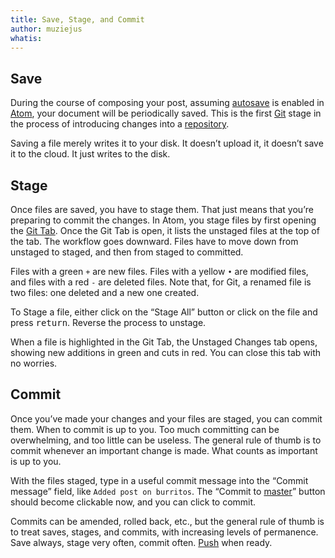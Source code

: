 ```yaml
---
title: Save, Stage, and Commit
author: muziejus
whatis:
---
```


<h2>Save</h2>

During the course of composing your post, assuming
[autosave](/whatis/autosave) is enabled in [Atom](/whatis/atom), your document
will be periodically saved. This is the first [Git](/whatis/git) stage in the process of
introducing changes into a [repository](/whatis/repository). 

Saving a file merely writes it to your disk. It doesn’t upload it, it
doesn’t save it to the cloud. It just writes to the disk.

<h2>Stage</h2>

Once files are saved, you have to stage them. That just means that you’re
preparing to commit the changes. In Atom, you stage files by first opening the
[Git Tab](/whatis/git-tab). Once the Git Tab is open, it lists the unstaged
files at the top of the tab. The workflow goes downward. Files have to move
down from unstaged to staged, and then from staged to committed.

Files with a green `+` are new files. Files with a yellow `•` are modified
files, and files with a red `-` are deleted files. Note that, for Git, a
renamed file is two files: one deleted and a new one created.

To Stage a file, either click on the “Stage All” button or click on the file
and press <kbd>return</kbd>. Reverse the process to unstage.

When a file is highlighted in the Git Tab, the Unstaged Changes tab opens,
showing new additions in green and cuts in red. You can close this tab with no
worries.

<h2>Commit</h2>

Once you’ve made your changes and your files are staged, you can commit them.
When to commit is up to you. Too much committing can be overwhelming, and too
little can be useless. The general rule of thumb is to commit whenever an
important change is made. What counts as important is up to you.

With the files staged, type in a useful commit message into the “Commit
message” field, like `Added post on burritos`. The “Commit to
[master](/whatis/master)” button
should become clickable now, and you can click to commit. 

Commits can be amended, rolled back, etc., but the general rule of thumb is to
treat saves, stages, and commits, with increasing levels of permanence. Save
always, stage very often, commit often. [Push](/whatis/push) when ready.
